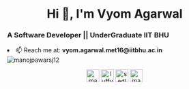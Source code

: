 <h1 align="center">Hi 👋, I'm Vyom Agarwal</h1>
<h3 align="left">A Software Developer || UnderGraduate IIT BHU </h3>


<li align="left"> 📫 Reach me at: <b>vyom.agarwal.met16@iitbhu.ac.in</b></li>
<img align="center" src="https://github-readme-stats.vercel.app/api?username=manojpawarsj12&show_icons=true" alt="manojpawarsj12" />

<p align="center">
<a href="https://linkedin.com/in/manojpawarsj" target="blank"><img align="center" src="https://cdn.jsdelivr.net/npm/simple-icons@3.0.1/icons/linkedin.svg" alt="manojpawarsj" height="30" width="30" /></a>
<a href="https://kaggle.com/luffy1105" target="blank"><img align="center" src="https://cdn.jsdelivr.net/npm/simple-icons@3.0.1/icons/kaggle.svg" alt="luffy1105" height="30" width="30" /></a>
<a href="https://fb.com/sedlyf.py" target="blank"><img align="center" src="https://cdn.jsdelivr.net/npm/simple-icons@3.0.1/icons/facebook.svg" alt="sedlyf.py" height="30" width="30" /></a>
<a href="https://instagram.com/manojpawarsj11" target="blank"><img align="center" src="https://cdn.jsdelivr.net/npm/simple-icons@3.0.1/icons/instagram.svg" alt="manojpawarsj11" height="30" width="30" /></a>
</p>
